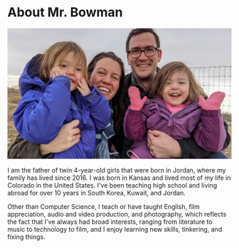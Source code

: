 # About Mr. Bowman
![](bowman_family.jpg)

I am the father of twin 4-year-old girls that were born in Jordan, where my family has lived since 2016. I was born in Kansas and lived most of my life in Colorado in the United States. I've been teaching high school and living abroad for over 10 years in South Korea, Kuwait, and Jordan. 

Other than Computer Science, I teach or have taught English, film appreciation, audio and video production, and photography, which reflects the fact that I've always had broad interests, ranging from literature to music to technology to film, and I enjoy learning new skills, tinkering, and fixing things. 